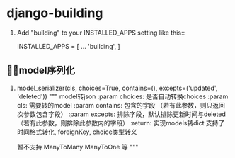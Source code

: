 # django-building
1. Add "building" to your INSTALLED_APPS setting like this::

    INSTALLED_APPS = [
        ...
        'building',
    ]

## model序列化
1. model_serializer(cls, choices=True, contains=(), excepts=('updated', 'deleted'))
    """
    model转json
    :param choices: 是否自动转换choices
    :param cls: 需要转的model
    :param contains: 包含的字段 （若有此参数，则只返回次参数包含字段）
    :param excepts: 排除字段，默认排除更新时间与deleted  （若有此参数，则排除此参数内的字段）
    :return:
    实现models转dict
    支持了时间格式转化, foreignKey, choice类型转义

    暂不支持 ManyToMany ManyToOne 等
    """
